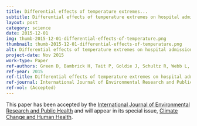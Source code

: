 ```yaml
---
title: Differential effects of temperature extremes...
subtitle: Differential effects of temperature extremes on hospital admission rates for respiratory disease between Indigenous and non-Indigenous Australians in the Northern Territory
layout: post
category: science
date: 2015-12-01
img: thumb-2015-12-01-differential-effects-of-temperature.png
thumbnail: thumb-2015-12-01-differential-effects-of-temperature.png
alt: Differential effects of temperature extremes on hospital admission rates for respiratory disease between Indigenous and non-Indigenous Australians in the Northern Territory
project-date: Nov 2015
work-type: Paper
ref-authors: Green D, Bambrick H, Tait P, Goldie J, Schultz R, Webb L, Alexander L & Pitman A
ref-year: 2015
ref-title: Differential effects of temperature extremes on hospital admission rates for respiratory disease between Indigenous and non-Indigenous Australians in the Northern Territory
ref-journal: International Journal of Environmental Research and Public Health
ref-vol: (Accepted)
---
```


This paper has been accepted by the [International Journal of Environmental Research and Public Health](http://www.mdpi.com/journal/ijerph) and will appear in its special issue, [Climate Change and Human Health](http://www.mdpi.com/journal/ijerph/special_issues/climate-change-health).
